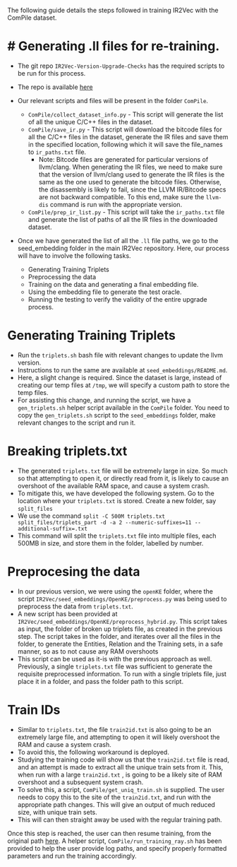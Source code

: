 The following guide details the steps followed in training IR2Vec with the ComPile dataset.

# # Generating .ll files for re-training.
   - The git repo `IR2Vec-Version-Upgrade-Checks` has the required scripts to be run for this process.
   - The repo is available [here](https://github.com/IITH-Compilers/IR2Vec-Version-Upgrade-Checks/)
   - Our relevant scripts and files will be present in the folder `ComPile`.
      - `ComPile/collect_dataset_info.py` - This script will generate the list of all the unique C/C++ files in the dataset.
      - `ComPile/save_ir.py` - This script will download the bitcode files for all the C/C++ files in the dataset, generate the IR files and save them in the specified location, following which it will save the file_names to `ir_paths.txt` file.
         - Note: Bitcode files are generated for particular versions of llvm/clang. When generating the IR files, we need to make sure that the version of llvm/clang used to generate the IR files is the same as the one used to generate the bitcode files. Otherwise, the disassembly is likely to fail, since the LLVM IR/Bitcode specs are not backward compatible. To this end, make sure the `llvm-dis` command is run with the appropriate version.
      - `ComPile/prep_ir_list.py` - This script will take the `ir_paths.txt` file and generate the list of paths of all the IR files in the downloaded dataset.

- Once we have generated the list of all the `.ll` file paths, we go to the seed_embedding folder in the main IR2Vec repository. Here, our process will have to involve the following tasks.
   - Generating Training Triplets
   - Preprocessing the data
   - Training on the data and generating a final embedding file.
   - Using the embedding file to generate the test oracle.
   - Running the testing to verify the validity of the entire upgrade process.

# Generating Training Triplets
   - Run the `triplets.sh` bash file with relevant changes to update the llvm version.
   - Instructions to run the same are available at `seed_embeddings/README.md`.
   - Here, a slight change is required. Since the dataset is large, instead of creating our temp files at `/tmp`, we will specify a custom path to store the temp files.
   - For assisting this change, and running the script, we have a `gen_triplets.sh` helper script available in the `ComPile` folder. You need to copy the `gen_triplets.sh` script to the `seed_embeddings` folder, make relevant changes to the script and run it.

# Breaking triplets.txt
   - The generated `triplets.txt` file will be extremely large in size. So much so that attempting to open it, or directly read from it, is likely to cause an overshoot of the available RAM space, and cause a system crash.
   - To mitigate this, we have developed the following system. Go to the location where your `triplets.txt` is stored. Create a new folder, say `split_files`
   - We use the command `split -C 500M triplets.txt split_files/triplets_part -d -a 2 --numeric-suffixes=11 --additional-suffix=.txt`
   - This command will split the `triplets.txt` file into multiple files, each 500MB in size, and store them in the folder, labelled by number.

# Preprocesing the data
   - In our previous version, we were using the `openKE` folder, where the script `IR2Vec/seed_embeddings/OpenKE/preprocess.py` was being used to preprocess the data from `triplets.txt`.
   - A new script has been provided at `IR2Vec/seed_embeddings/OpenKE/preprocess_hybrid.py`. This script takes as input, the folder of broken up triplets file, as created in the previous step. The script takes in the folder, and iterates over all the files in the folder, to generate the Entities, Relation and the Training sets, in a safe manner, so as to not cause any RAM overshoots
   - This script can be used as it-is with the previous approach as well. Previously, a single `triplets.txt` file was sufficient to generate the requisite preprocessed information. To run with a single triplets file, just place it in a folder, and pass the folder path to this script.

# Train IDs
   - Similar to `triplets.txt`, the file `train2id.txt` is also going to be an extremely large file, and attempting to open it will likely overshoot the RAM and cause a system crash.
   - To avoid this, the following workaround is deployed.
   - Studying the training code will show us that the `train2id.txt` file is read, and an attempt is made to extract all the unique train sets from it. This, when run with a large `train2id.txt` , is going to be a likely site of RAM overshoot and a subsequent system crash.
   - To solve this, a script, `ComPile/get_uniq_train.sh` is supplied. The user needs to copy this to the site of the `train2id.txt`, and run with the appropriate path changes. This will give an output of much reduced size, with unique train sets.
   - This will can then straight away be used with the regular training path.

Once this step is reached, the user can then resume training, from the original path [here](https://github.com/IITH-Compilers/IR2Vec/wiki/version_upgrade_process#training). A helper script, `ComPile/run_training_ray.sh` has been provided to help the user provide log paths, and specify properly formatted parameters and run the training accordingly.
